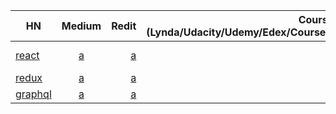  
 
 
 
 
 
 | HN        | Medium         | Redit  |  Courses (Lynda/Udacity/Udemy/Edex/Coursera) | Youtube | Others |
| ------------- |:-------------:| -----:| -----:|-----:|-----:|
| [react](https://hn.algolia.com/?query=react&sort=byPopularity&prefix&page=0&dateRange=all&type=story)  | [a]()  | [a]()  | [a]()  |    [react native](https://hn.algolia.com/?query=react%20native&sort=byPopularity&prefix=false&page=0&dateRange=all&type=story)  | [a]()  | 
| [redux](https://hn.algolia.com/?query=redux&sort=byPopularity&prefix&page=0&dateRange=all&type=story)  | [a]()  | [a]()  | [a]()  |    [relay](https://hn.algolia.com/?query=relay&sort=byPopularity&prefix&page=0&dateRange=all&type=story)  | [a]()  | 
|[graphql](https://hn.algolia.com/?query=graphql&sort=byPopularity&prefix&page=0&dateRange=all&type=story)  | [a]()  | [a]()  | [a]()  |    [a]()  | [a]()  | 
 
